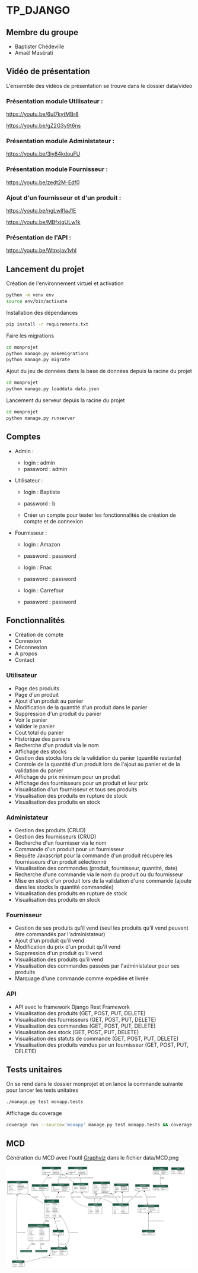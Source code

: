 # TP_DJANGO

## Membre du groupe 

- Baptister Chédeville
- Amaël Masérati

## Vidéo de présentation

L'ensemble des vidéos de présentation se trouve dans le dossier data/video

### Présentation module Utilisateur :

https://youtu.be/6uI7kytMBr8

https://youtu.be/gZ2G3y9t6ns

### Présentation module Administateur :

https://youtu.be/3iy84kdouFU

### Présentation module Fournisseur :

https://youtu.be/zedt2M-Edf0

### Ajout d'un fournisseur et d'un produit :

https://youtu.be/ngLwlflaJ1E

https://youtu.be/MBfxjqULw1k

### Présentation de l'API :

https://youtu.be/Wtpsjav1vhI



## Lancement du projet

Création de l'environnement virtuel et activation
```bash
python -m venv env
source env/bin/activate
```

Installation des dépendances
```bash
pip install -r requirements.txt
```

Faire les migrations
```bash
cd monprojet
python manage.py makemigrations
python manage.py migrate
```

Ajout du jeu de données dans la base de données depuis la racine du projet
```bash
cd monprojet
python manage.py loaddata data.json
```

Lancement du serveur depuis la racine du projet
```bash
cd monprojet
python manage.py runserver
```

## Comptes

- Admin : 
    - login : admin
    - password : admin

- Utilisateur :
    - login : Baptiste
    - password : b

    - Créer un compte pour tester les fonctionnalités de création de compte et de connexion

- Fournisseur :
    - login : Amazon
    - password : password

    - login : Fnac
    - password : password

    - login : Carrefour
    - password : password

## Fonctionnalités

- Création de compte
- Connexion
- Déconnexion
- A propos
- Contact

### Utilisateur

- Page des produits
- Page d'un produit
- Ajout d'un produit au panier
- Modification de la quantité d'un produit dans le panier
- Suppression d'un produit du panier
- Voir le panier
- Valider le panier
- Cout total du panier
- Historique des paniers
- Recherche d'un produit via le nom
- Affichage des stocks
- Gestion des stocks lors de la validation du panier (quantité restante)
- Controle de la quantité d'un produit lors de l'ajout au panier et de la validation du panier
- Affichage du prix minimum pour un produit
- Affichage des fournisseurs pour un produit et leur prix
- Visualisation d'un fournisseur et tous ses produits
- Visualisation des produits en rupture de stock
- Visualisation des produits en stock

### Administateur

- Gestion des produits (CRUD)
- Gestion des fournisseurs (CRUD)
- Recherche d'un fournisser via le nom
- Commande d'un produit pour un fournisseur
- Requête Javascript pour la commande d'un produit récupére les fournisseurs d'un produit sélectionné
- Visualisation des commandes (produit, fournisseur, quantité, date)
- Recherche d'une commande via le nom du produit ou du fournisseur
- Mise en stock d'un produit lors de la validation d'une commande (ajoute dans les stocks la quantité commandée)
- Visualisation des produits en rupture de stock
- Visualisation des produits en stock

### Fournisseur

- Gestion de ses produits qu'il vend (seul les produits qu'il vend peuvent être commandés par l'administateur)
- Ajout d'un produit qu'il vend
- Modification du prix d'un produit qu'il vend
- Suppression d'un produit qu'il vend
- Visualisation des produits qu'il vend
- Visualisation des commandes passées par l'administateur pour ses produits
- Marquage d'une commande comme expédiée et livrée

### API 

- API avec le framework Django Rest Framework
- Visualisation des produits (GET, POST, PUT, DELETE)
- Visualisation des fournisseurs (GET, POST, PUT, DELETE)
- Visualisation des commandes (GET, POST, PUT, DELETE)
- Visualisation des stock (GET, POST, PUT, DELETE)
- Visualisation des statuts de commande (GET, POST, PUT, DELETE)
- Visualisation des produits vendus par un fournisseur (GET, POST, PUT, DELETE)

## Tests unitaires

On se rend dans le dossier monprojet et on lance la commande suivante pour lancer les tests unitaires
```bash
./manage.py test monapp.tests
```

Affichage du coverage
```bash
coverage run --source='monapp' manage.py test monapp.tests && coverage report -m     
```

## MCD

Génération du MCD avec l'outil [Graphviz](https://graphviz.org/) dans le fichier data/MCD.png

![Diagramme de classe](./data/mcd.png)
